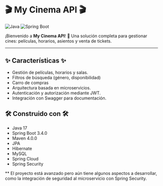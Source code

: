 # 🎬 My Cinema API 🎬

![Java](https://img.shields.io/badge/Java-17-blue)
![Spring Boot](https://img.shields.io/badge/Spring%20Boot-3.4-blue)



¡Bienvenido a **My Cinema API**! 🎥 Una solución completa para gestionar cines: películas, horarios, asientos y venta de tickets.

---

## ✨ Características ✨
- Gestión de películas, horarios y salas.
- Filtros de búsqueda (género, disponibilidad)
- Carro de compras
- Arquitectura basada en microservicios.
- Autenticación y autorización mediante JWT.
- Integración con Swagger para documentación.



## 🛠️ Construido con 🛠️

- Java 17
- Spring Boot 3.4.0
- Maven 4.0.0
- JPA
- Hibernate
- MySQL
- Spring Cloud
- Spring Security


** El proyecto está avanzado pero aún tiene algunos aspectos a desarrollar, como la integración de seguridad al microservicio con Spring Security.
